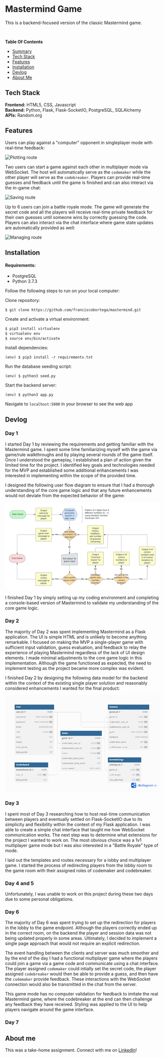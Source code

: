 # <a name="summary"></a> Mastermind Game

This is a backend-focused version of the classic Mastermind game.

</br>

**Table Of Contents**

- [Summary](#summary)
- [Tech Stack](#tech-stack)
- [Features](#features)
- [Installation](#installation)
- [Devlog](#devlog)
- [About Me](#about-me)

## <a name="tech-stack"></a>Tech Stack

**Frontend:** HTML5, CSS, Javascript <br/>
**Backend:** Python, Flask, Flask-SocketIO, PostgreSQL, SQLAlchemy <br/>
**APIs:** Random.org <br/>

## <a name="features"></a> Features

Users can play against a "computer" opponent in singleplayer mode with real-time feedback:

![Plotting route](static/images/mastermind-singleplayer.gif)

Two users can start a game against each other in multiplayer mode via WebSocket. The host will automatically serve as the `codemaker` while the other player will serve as the `codebreaker`. Players can provide real-time guesses and feedback until the game is finished and can also interact via the in-game chat:

![Saving route](static/images/mastermind-multiplayer.gif)

Up to 6 users can join a battle royale mode. The game will generate the secret code and all the players will receive real-time private feedback for their own guesses until someone wins by correctly guessing the code. Players can also interact via the chat interface where game state updates are automatically provided as well:

![Managing route](static/images/mastermind-battle-royale.gif)

## <a name="installation"></a> Installation

#### Requirements:

- PostgreSQL
- Python 3.7.3

Follow the following steps to run on your local computer:

Clone repository:

```
$ git clone https://github.com/franciscobortega/mastermind.git
```

Create and activate a virtual environment:

```
$ pip3 install virtualenv
$ virtualenv env
$ source env/bin/activate
```

Install dependencies:

```
(env) $ pip3 install -r requirements.txt
```

Run the database seeding script:

```
(env) $ python3 seed.py
```

Start the backend server:

```
(env) $ python3 app.py
```

Navigate to `localhost:5000` in your browser to see the web app

## <a name="devlog"></a> Devlog

### Day 1

I started Day 1 by reviewing the requirements and getting familiar with the Mastermind game. I spent some time familiarizing myself with the game via game/rule walkthroughs and by playing several rounds of the game itself. Once I understood the gameplay, I established a plan of action given the limited time for the project. I identified key goals and technologies needed for the MVP and established some additional enhancements I was interested in implementing within the scope of the provided time.

I designed the following user flow diagram to ensure that I had a thorough understanding of the core game logic and that any future enhancements would not deviate from the expected behavior of the game:

![User flow diagram for core game logic](images/mastermind.png)

I finished Day 1 by simply setting up my coding environment and completing a console-based version of Mastermind to validate my understanding of the core game logic.

### Day 2

The majority of Day 2 was spent implementing Mastermind as a Flask application. The UI is simple HTML and is unlikely to become anything remarkable. I focused on making the MVP a single-player game with sufficient input validation, guess evaluation, and feedback to relay the experience of playing Mastermind regardless of the lack of UI design elements. I made minimal adjustments to the core game logic in this implementation. Although the game functioned as expected, the need to implement testing as the project became more complex was evident.

I finished Day 2 by designing the following data model for the backend within the context of the existing single player solution and reasonably considered enhancements I wanted for the final product:

![Data Model for mastermind game](images/mastermind-data-model.png)

### Day 3

I spent most of Day 3 researching how to host real-time communication between players and eventually settled on Flask-SocketIO due to its simplicity and flexibility within the context of my Flask application. I was able to create a simple chat interface that taught me how WebSocket communication works. The next step was to determine what extensions for the project I wanted to work on. The most obvious choice was a 1v1 multiplayer game mode but I was also interested in a "Battle Royale" type of mode.

I laid out the templates and routes necessary for a lobby and multiplayer game. I started the process of redirecting players from the lobby room to the game room with their assigned roles of codemaker and codebreaker.

### Day 4 and 5

Unfortunately, I was unable to work on this project during these two days due to some personal obligations.

### Day 6

The majority of Day 6 was spent trying to set up the redirection for players in the lobby to the game endpoint. Although the players correctly ended up in the correct room, on the backend the player and session data was not being updated properly in some areas. Ultimately, I decided to implement a single page approach that would not require an explicit redirection.

The event handling between the clients and server was much smoother and by the end of the day I had a functional multiplayer game where the players could join a game via a game code and communicate using a chat interface. The player assigned `codemaker` could intially set the secret code, the player assigned `codebreaker` would then be able to provide a guess, and then have the `codemaker` provide feedback. These interactions with the WebSocket connection would also be transmitted in the chat from the server.

This game mode has no computer validation for feedback to imitate the real Mastermind game, where the codebreaker at the end can then challenge any feedback they have received. Styling was applied to the UI to help players navigate around the game interface.

### Day 7

## <a name="about-me"></a> About me

This was a take-home assignment. Connect with me on [LinkedIn](http://www.linkedin.com/in/bryanortega/)!
